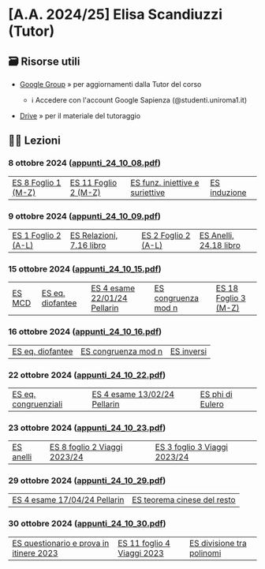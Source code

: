 # [A.A. 2024/25] Elisa Scandiuzzi (Tutor)

## 🗃 Risorse utili

- [Google Group](https://groups.google.com/a/studenti.uniroma1.it/g/tutorato-algebra) » per aggiornamenti dalla Tutor del corso

  - ℹ️ Accedere con l'account Google Sapienza (@studenti.uniroma1.it)

- [Drive](https://drive.google.com/drive/folders/1PDDv9tr4jtXcp68FIcTE0s9bMLHn_Ok-?usp=sharing) » per il materiale del tutoraggio

## 👩‍🏫 Lezioni

### 8 ottobre 2024 ([appunti_24_10_08.pdf](https://drive.google.com/file/d/1rKMr5lQv76uaqbygLX0wX8YwXBTdYP5t/view?usp=drive_link))

|   |   |   |   |
|---|---|---|---|
| [ES 8 Foglio 1 (M-Z)](https://github.com/sapienzastudentsnetwork/algebra/discussions/474) | [ES 11 Foglio 2 (M-Z)](https://github.com/sapienzastudentsnetwork/algebra/discussions/496) | [ES funz. iniettive e suriettive](https://github.com/sapienzastudentsnetwork/algebra/discussions/497) | [ES induzione](https://github.com/sapienzastudentsnetwork/algebra/discussions/498) |

### 9 ottobre 2024 ([appunti_24_10_09.pdf](https://drive.google.com/file/d/1tqiXXi2WFl-N2J1HJcQ47xS_EOnubLaC/view?usp=drive_link))

|   |   |   |   |
|---|---|---|---|
| [ES 1 Foglio 2 (A-L)](https://github.com/sapienzastudentsnetwork/algebra/discussions/480) | [ES Relazioni, 7.16 libro](https://github.com/sapienzastudentsnetwork/algebra/discussions/505) | [ES 2 Foglio 2 (A-L)](https://github.com/sapienzastudentsnetwork/algebra/discussions/481) | [ES Anelli, 24.18 libro](https://github.com/sapienzastudentsnetwork/algebra/discussions/506) |

### 15 ottobre 2024 ([appunti_24_10_15.pdf](https://drive.google.com/file/d/1vXr7x2pImuO8ojMXd2dh6cKUcj4e1hBZ/view?usp=drive_link))

|   |   |   |   |   |
|---|---|---|---|---|
| [ES MCD](https://github.com/sapienzastudentsnetwork/algebra/discussions/526) | [ES eq. diofantee](https://github.com/sapienzastudentsnetwork/algebra/discussions/527) | [ES 4 esame 22/01/24 Pellarin](https://github.com/sapienzastudentsnetwork/algebra/discussions/445) | [ES congruenza mod n](https://github.com/sapienzastudentsnetwork/algebra/discussions/528) | [ES 18 Foglio 3 (M-Z)](https://github.com/sapienzastudentsnetwork/algebra/discussions/516)

### 16 ottobre 2024 ([appunti_24_10_16.pdf](https://drive.google.com/file/d/1wmjlnk-vp7-oEuBwF3pLh_vpjs9jsJti/view?usp=drive_link))

|   |   |   |
|---|---|---|
| [ES eq. diofantee](https://github.com/sapienzastudentsnetwork/algebra/discussions/529) | [ES congruenza mod n](https://github.com/sapienzastudentsnetwork/algebra/discussions/530) | [ES inversi](https://github.com/sapienzastudentsnetwork/algebra/discussions/531)

### 22 ottobre 2024 ([appunti_24_10_22.pdf](https://drive.google.com/file/d/1-nnM2AYLZzebtKG3htJHpKOALDRPwRaq/view?usp=drive_link))

|   |   |   |
|---|---|---|
| [ES eq. congruenziali](https://github.com/sapienzastudentsnetwork/algebra/discussions/550) | [ES 4 esame 13/02/24 Pellarin](https://github.com/sapienzastudentsnetwork/algebra/discussions/449) | [ES phi di Eulero](https://github.com/sapienzastudentsnetwork/algebra/discussions/551)

### 23 ottobre 2024 ([appunti_24_10_23.pdf](https://drive.google.com/file/d/1-oT5tZq_mFWFYvdCw8TRVoGb-bYZdqOZ/view?usp=drive_link))

|   |   |   |
|---|---|---|
| [ES anelli](https://github.com/sapienzastudentsnetwork/algebra/discussions/552) | [ES 8 foglio 2 Viaggi 2023/24](https://github.com/sapienzastudentsnetwork/algebra/discussions/171) | [ES 3 foglio 3 Viaggi 2023/24](https://github.com/sapienzastudentsnetwork/algebra/discussions/184)

### 29 ottobre 2024 ([appunti_24_10_29.pdf](https://drive.google.com/file/d/1-tQAeLnj_XrtC9idXDhT624-hCgrkkrB/view?usp=drive_link))

|   |   |
|---|---|
| [ES 4 esame 17/04/24 Pellarin](https://github.com/sapienzastudentsnetwork/algebra/discussions/461) | [ES teorema cinese del resto](https://github.com/sapienzastudentsnetwork/algebra/discussions/553) 

### 30 ottobre 2024 ([appunti_24_10_30.pdf](https://drive.google.com/file/d/10f59qkUDuygzTnbpG-UO1XL4iUKgPhjX/view?usp=drive_link))

|   |   |   |
|---|---|---|
| [ES questionario e prova in itinere 2023](https://github.com/sapienzastudentsnetwork/algebra/discussions/554) | [ES 11 foglio 4 Viaggi 2023](https://github.com/sapienzastudentsnetwork/algebra/discussions/299) | [ES divisione tra polinomi](https://github.com/sapienzastudentsnetwork/algebra/discussions/555)

